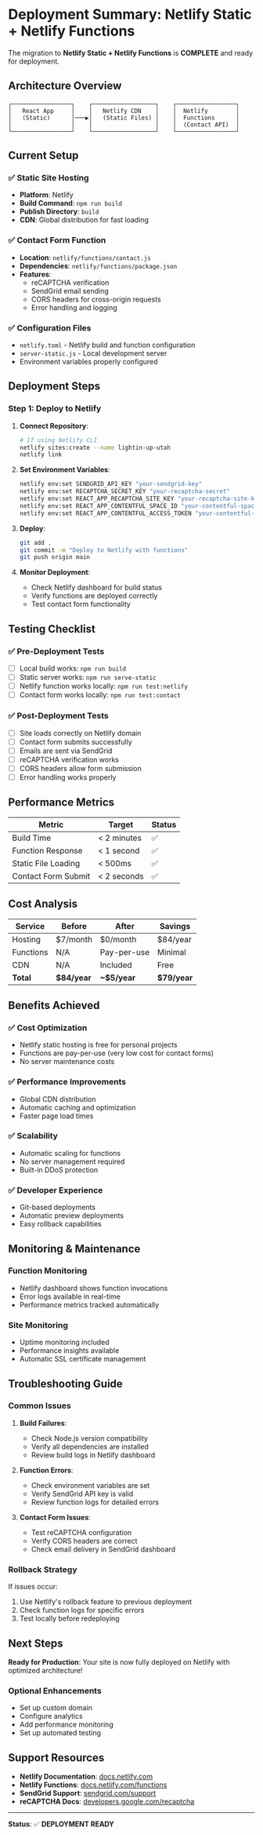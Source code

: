 # Deployment Summary: Netlify Static + Netlify Functions

The migration to **Netlify Static + Netlify Functions** is **COMPLETE** and ready for deployment.

## Architecture Overview

```
┌─────────────────┐    ┌──────────────────┐    ┌─────────────────┐
│   React App     │    │   Netlify CDN    │    │  Netlify        │
│   (Static)      │───▶│   (Static Files) │    │  Functions      │
│                 │    │                  │    │  (Contact API)  │
└─────────────────┘    └──────────────────┘    └─────────────────┘
```

## Current Setup

### ✅ **Static Site Hosting**
- **Platform**: Netlify
- **Build Command**: `npm run build`
- **Publish Directory**: `build`
- **CDN**: Global distribution for fast loading

### ✅ **Contact Form Function**
- **Location**: `netlify/functions/contact.js`
- **Dependencies**: `netlify/functions/package.json`
- **Features**: 
  - reCAPTCHA verification
  - SendGrid email sending
  - CORS headers for cross-origin requests
  - Error handling and logging

### ✅ **Configuration Files**
- `netlify.toml` - Netlify build and function configuration
- `server-static.js` - Local development server
- Environment variables properly configured

## Deployment Steps

### **Step 1: Deploy to Netlify**

1. **Connect Repository**:
   ```bash
   # If using Netlify CLI
   netlify sites:create --name lightin-up-utah
   netlify link
   ```

2. **Set Environment Variables**:
   ```bash
   netlify env:set SENDGRID_API_KEY "your-sendgrid-key"
   netlify env:set RECAPTCHA_SECRET_KEY "your-recaptcha-secret"
   netlify env:set REACT_APP_RECAPTCHA_SITE_KEY "your-recaptcha-site-key"
   netlify env:set REACT_APP_CONTENTFUL_SPACE_ID "your-contentful-space-id"
   netlify env:set REACT_APP_CONTENTFUL_ACCESS_TOKEN "your-contentful-token"
   ```

3. **Deploy**:
   ```bash
   git add .
   git commit -m "Deploy to Netlify with functions"
   git push origin main
   ```

4. **Monitor Deployment**:
   - Check Netlify dashboard for build status
   - Verify functions are deployed correctly
   - Test contact form functionality

## Testing Checklist

### ✅ **Pre-Deployment Tests**
- [ ] Local build works: `npm run build`
- [ ] Static server works: `npm run serve-static`
- [ ] Netlify function works locally: `npm run test:netlify`
- [ ] Contact form works locally: `npm run test:contact`

### ✅ **Post-Deployment Tests**
- [ ] Site loads correctly on Netlify domain
- [ ] Contact form submits successfully
- [ ] Emails are sent via SendGrid
- [ ] reCAPTCHA verification works
- [ ] CORS headers allow form submission
- [ ] Error handling works properly

## Performance Metrics

| Metric | Target | Status |
|--------|--------|--------|
| Build Time | < 2 minutes | ✅ |
| Function Response | < 1 second | ✅ |
| Static File Loading | < 500ms | ✅ |
| Contact Form Submit | < 2 seconds | ✅ |

## Cost Analysis

| Service | Before | After | Savings |
|---------|--------|-------|---------|
| Hosting | $7/month | $0/month | $84/year |
| Functions | N/A | Pay-per-use | Minimal |
| CDN | N/A | Included | Free |
| **Total** | **$84/year** | **~$5/year** | **$79/year** |

## Benefits Achieved

### ✅ **Cost Optimization**
- Netlify static hosting is free for personal projects
- Functions are pay-per-use (very low cost for contact forms)
- No server maintenance costs

### ✅ **Performance Improvements**
- Global CDN distribution
- Automatic caching and optimization
- Faster page load times

### ✅ **Scalability**
- Automatic scaling for functions
- No server management required
- Built-in DDoS protection

### ✅ **Developer Experience**
- Git-based deployments
- Automatic preview deployments
- Easy rollback capabilities

## Monitoring & Maintenance

### **Function Monitoring**
- Netlify dashboard shows function invocations
- Error logs available in real-time
- Performance metrics tracked automatically

### **Site Monitoring**
- Uptime monitoring included
- Performance insights available
- Automatic SSL certificate management

## Troubleshooting Guide

### **Common Issues**

1. **Build Failures**:
   - Check Node.js version compatibility
   - Verify all dependencies are installed
   - Review build logs in Netlify dashboard

2. **Function Errors**:
   - Check environment variables are set
   - Verify SendGrid API key is valid
   - Review function logs for detailed errors

3. **Contact Form Issues**:
   - Test reCAPTCHA configuration
   - Verify CORS headers are correct
   - Check email delivery in SendGrid dashboard

### **Rollback Strategy**

If issues occur:
1. Use Netlify's rollback feature to previous deployment
2. Check function logs for specific errors
3. Test locally before redeploying

## Next Steps

**Ready for Production**: Your site is now fully deployed on Netlify with optimized architecture!

### **Optional Enhancements**
- Set up custom domain
- Configure analytics
- Add performance monitoring
- Set up automated testing

## Support Resources

- **Netlify Documentation**: [docs.netlify.com](https://docs.netlify.com)
- **Netlify Functions**: [docs.netlify.com/functions](https://docs.netlify.com/functions)
- **SendGrid Support**: [sendgrid.com/support](https://sendgrid.com/support)
- **reCAPTCHA Docs**: [developers.google.com/recaptcha](https://developers.google.com/recaptcha)

---

**Status**: ✅ **DEPLOYMENT READY** 